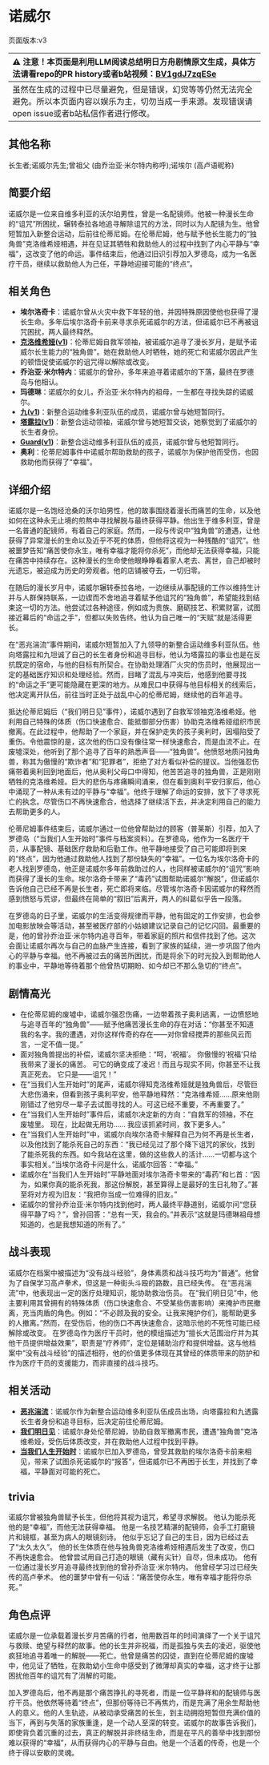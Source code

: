 # 诺威尔
页面版本:v3
 

| :warning: 注意！本页面是利用LLM阅读总结明日方舟剧情原文生成，具体方法请看repo的PR history或者b站视频：[BV1gdJ7zqESe](https://www.bilibili.com/video/BV1gdJ7zqESe/)         |
|:----------------------------|
| 虽然在生成的过程中已尽量避免，但是错误，幻觉等等仍然无法完全避免。所以本页面内容以娱乐为主，切勿当成一手来源。发现错误请open issue或者b站私信作者进行修改。|



## 其他名称
长生者;诺威尔先生;曾祖父 (由乔治亚·米尔特内称呼);诺埃尔 (高卢语昵称)
## 简要介绍
诺威尔是一位来自维多利亚的沃尔珀男性，曾是一名配镜师。他被一种漫长生命的“诅咒”所困扰，辗转泰拉各地追寻解除诅咒的方法，同时以为人配镜为生。他曾短暂加入新整合运动，后前往伦蒂尼姆。在伦蒂尼姆，他与赋予他长生能力的“独角兽”克洛维希娅相遇，并在见证其牺牲和救助他人的过程中找到了内心平静与“幸福”，这改变了他的命运。事件结束后，他通过旧识引荐加入罗德岛，成为一名医疗干员，继续以救助他人为己任，平静地迎接可能的“终点”。
## 相关角色
-   **埃尔洛奇卡**：诺威尔曾从火灾中救下年轻的他，并因特殊原因使他也获得了漫长生命。多年后埃尔洛奇卡前来寻求杀死诺威尔的方法，但诺威尔已不再被诅咒困扰，两人最终释然。
-   **[克洛维希娅](extended_char_ke_luo_wei_xi_ya.md)([v1](../chars/extended_char_ke_luo_wei_xi_ya.md))**：伦蒂尼姆自救军领袖，被诺威尔追寻了漫长岁月，是赋予诺威尔长生能力的“独角兽”。她在救助他人时牺牲，她的死亡和诺威尔因此产生的顿悟促使诺威尔的诅咒得以解除或改变。
-   **乔治亚·米尔特内**：诺威尔的曾孙，多年来追寻着诺威尔的下落，最终在罗德岛与他相认。
-   **玛德琳**：诺威尔的女儿，乔治亚·米尔特内的祖母，一生都在寻找失踪的诺威尔。
-   **[九](extended_char_jiu.md)([v1](../chars/extended_char_jiu.md))**：新整合运动维多利亚队伍的成员，诺威尔曾与她短暂同行。
-   **[塔露拉](extended_char_ta_lu_la.md)([v1](../chars/extended_char_386da9.md))**：新整合运动领袖，诺威尔曾与她短暂交谈，她察觉到了诺威尔的长生者身份。
-   **[Guard](extended_char_Guard.md)([v1](../chars/extended_char_Guard.md))**：新整合运动维多利亚队伍的成员，诺威尔曾与他短暂同行。
-   **奥利**：伦蒂尼姆事件中诺威尔帮助救助的孩子，诺威尔为保护他而受伤，也因救助他而获得了“幸福”。
## 详细介绍
诺威尔是一名饱经沧桑的沃尔珀男性，他的故事围绕着漫长而痛苦的生命，以及他如何在这种永无止境的煎熬中寻找解脱与最终获得平静。他出生于维多利亚，曾是一名普通的配镜师，有着自己的家庭。然而，一段与传说中“独角兽”的遭遇，让他获得了异常漫长的生命以及近乎不死的体质，但他将这视为一种残酷的“诅咒”。他被噩梦告知“痛苦使你永生，唯有幸福才能将你杀死”，而他却无法获得幸福，只能在痛苦中持续存在。这种漫长的生命使他眼睁睁看着家人老去、离世，自己却被时光遗忘，被迫成为历史的旁观者。他的店铺被夺去，一切归零。

在随后的漫长岁月中，诺威尔辗转泰拉各地，一边继续从事配镜的工作以维持生计并与人群保持联系，一边锲而不舍地追寻着赋予他诅咒的“独角兽”，希望能找到结束这一切的方法。他尝试过各种途径，例如成为贵族、磨砺技艺、积累财富，试图接近幕后的“命运之手”，但都以失败告终。他认为自己唯一的“天赋”就是活得更长。

在“恶兆湍流”事件期间，诺威尔短暂加入了九领导的新整合运动维多利亚队伍。他向塔露拉和九坦诚了自己的长生者身份和追寻目标，他认为塔露拉的事业也是在反抗既定的宿命，与他的目标有所契合。在协助处理酒厂火灾的伤员时，他展现出一定的基础医疗知识和处理经验。然而，目睹了混乱与冲突后，他感到他要寻找的“命运之手”更可能隐藏在更深的地方。从难民口中获得与他目标相关的线索后，他决定离开队伍，前往当时正处于战乱中心的伦蒂尼姆，继续他的百年追寻。

抵达伦蒂尼姆后（“我们明日见”事件），诺威尔遇到了自救军领袖克洛维希娅。他利用自己特殊的体质（伤口快速愈合、能抵御部分伤害）协助克洛维希娅组织市民撤离。在此过程中，他帮助了一个家庭，并在保护走失的孩子奥利时，因塌陷受了重伤。令他震惊的是，这次他的伤口没有像往常一样快速愈合，而是血流不止。在废墟深处，他听到了那个追寻了百年的熟悉声音——“独角兽”。他愤怒地质问独角兽，称其为傲慢的“欺诈者”和“犯罪者”，拒绝了对方看似补偿的提议。当他强忍伤痛带着奥利回到地面后，他从奥利父母口中得知，他苦苦追寻的独角兽，正是刚刚牺牲的克洛维希娅。巨大的悲伤与疼痛瞬间涌来，但在看到奥利平安归家后，他心中涌现了一种从未有过的平静与“幸福”。他终于理解了命运的安排，放下了寻求死亡的执念。尽管伤口不再快速愈合，他选择了继续活下去，并决定利用自己的能力去帮助更多的人。

伦蒂尼姆事件结束后，诺威尔通过一位他曾帮助过的顾客（普莱斯）引荐，加入了罗德岛（“当我们人生开始时”事件与档案资料）。在罗德岛，他作为一名医疗干员，从事配镜、基础医疗救助和后勤工作。他平静地接受了自己可能即将到来的“终点”，因为他通过救助他人找到了那份缺失的“幸福”。一位名为埃尔洛奇卡的老人找到罗德岛，他正是诺威尔多年前救助过的人，也同样被诺威尔的“诅咒”影响而获得了漫长的生命。埃尔洛奇卡带来了“毒药”试图帮助诺威尔“解脱”，但诺威尔告诉他自己已经不再是长生者，死亡即将来临。尽管埃尔洛奇卡因诺威尔的释然而感到愤怒与荒谬，但最终在简单的“叙旧”后离开，两人的纠葛似乎告一段落。

在罗德岛的日子里，诺威尔的生活变得规律而平静，他有固定的工作安排，也会参加电影放映会等活动，甚至被医疗部的小姑娘建议记录自己的记忆闪回。最重要的是，他的曾孙乔治亚·米尔特内追寻百年，带着家庭的照片和信件找到了他。这次会面让诺威尔再次与自己的血脉产生连接，看到了家族的延续，进一步巩固了他内心的平静与幸福。他不再被过去的痛苦所困扰，而是将余下的时光投入到帮助他人的事业中，平静地等待着那个他曾热切期盼、如今却已不那么急切的“终点”。
## 剧情高光
*   在伦蒂尼姆的废墟中，诺威尔强忍伤痛，一边带着孩子奥利逃离，一边愤怒地与追寻百年的“独角兽”——赋予他痛苦漫长生命的存在对话：“你甚至不知道我的名字。我的遭遇，对你这样传奇的存在——对你曾经搅弄的那些风云而言，一定不值一提。”
*   面对独角兽提出的补偿，诺威尔坚决拒绝：“呵，‘祝福’。 你傲慢的‘祝福’只给我带来了漫长的痛苦。 可它的确变成了凌迟！而且与现实不同，你甚至不让我真正死去。 它只是——诅咒！”
*   在“当我们人生开始时”的尾声，诺威尔得知克洛维希娅就是独角兽后，尽管巨大悲伤涌来，但看到孩子奥利平安，他平静地释然：“克洛维希娅......原来他刚刚错过了他穷尽一辈子去试图寻找的人。可这已经不重要，不再重要了。”
*   在“当我们人生开始时”事件后，诺威尔决定新的方向：“自救军的领袖，不在废墟里。 现在，比起做无用功...... 我应该抓紧时间，救下更多人。”
*   在“当我们人生开始时”中，诺威尔向埃尔洛奇卡解释自己为何不再是长生者，以及他找到了能杀死自己的东西：“我已经见过了那个降下诅咒的家伙，找到了能杀死我的东西。如今我站在这里，做的这些救人的活计......一切都与这个事实相关。”当埃尔洛奇卡问是什么，诺威尔回答：“幸福。”
*   诺威尔在“当我们人生开始时”平静地面对埃尔洛奇卡带来的“毒药”和匕首：“因为，如果你真的能杀死我，那这份解脱，甚至算得上是最好的生日礼物了。”甚至将对方视为旧友：“我把你当成一位难得的旧友。”
*   诺威尔的曾孙乔治亚·米尔特内找到他时，两人最终平静道别，诺威尔问“您获得平静了吗？”，曾孙回答：“总有一天，我会的。”并表示“这就是玛德琳祖母想知道的，也是我想知道的所有了。”
## 战斗表现
诺威尔在档案中被描述为“没有战斗经验”，身体素质和战斗技巧均为“普通”。他曾为了自保学习高卢拳术，但这是一种街头斗殴的路数，且已经失传。
在“恶兆湍流”中，他表现出一定的医疗处理知识，能协助救治伤员。
在“我们明日见”中，他主要利用其曾拥有的特殊体质（伤口快速愈合、不受某些伤害影响）来掩护市民撤离，充当肉盾的角色。例如：“不必顾及我的安全。让我来掩护你们，能帮助更多的人撤离。”然而，在受伤后，他的伤口不再快速愈合，这暗示他的不死性可能已经解除或改变。
在罗德岛作为医疗干员时，他的模组描述为“擅长大范围治疗并为其他干员提供增益效果”，职责是“疗养师”，定位是辅助治疗和提供增益。这与他档案中“没有战斗经验”的描述相符，他的价值更多体现在其曾经的体质带来的防护和作为医疗干员的支援能力，而非直接的战斗技巧。
## 相关活动
-   **[恶兆湍流](../stories/main_13.md)**：诺威尔作为新整合运动维多利亚队伍成员出场，向塔露拉和九透露长生者身份和追寻目标，后决定前往伦蒂尼姆。
-   **[我们明日见](../stories/act18mini.md)**：诺威尔身处伦蒂尼姆，协助自救军撤离市民，遭遇“独角兽”克洛维希娅，受伤后体质改变，并在救助他人过程中找到平静。
-   **[当我们人生开始时](../stories/story_nowell_set_1.md)**：诺威尔已加入罗德岛，曾受其救助的埃尔洛奇卡前来相见，带来了试图杀死诺威尔的“报答”，但诺威尔已不再困于长生，并找到了幸福，平静面对可能的死亡。
## trivia
诺威尔曾被独角兽赋予长生，但他将其视为诅咒，希望寻求解脱。
他认为能杀死他的是“幸福”，而他无法获得幸福。
他是一名技艺精湛的配镜师，会手工打磨镜片和镜框，甚至为病人的眼镜刻诗。
他似乎忘记了自己的生日，因为已经过去了“太久太久”。
他的长生体质在他与独角兽克洛维希娅相遇后发生了改变，伤口不再快速愈合。
他曾尝试用自己打造的眼镜（藏有尖针）自尽，但未成功。
他有一位通过漫长岁月追寻最终找到他的曾孙乔治亚·米尔特内。
他曾经学习过已经失传的高卢拳术。
他的噩梦中曾有一句话：“痛苦使你永生，唯有幸福才能将你杀死。”
## 角色点评
诺威尔是一位承载着漫长岁月苦痛的行者，他用数百年的时间演绎了一个关于诅咒与救赎、绝望与释然的故事。他的长生并非祝福，而是孤独与失去的凌迟，驱使他疯狂地追寻着唯一的解脱——死亡。他曾是痛苦的囚徒，直到在伦蒂尼姆的废墟中，他见证了牺牲，在救助幼小生命中感受到了微薄却真实的幸福，这才终于让那困扰他百年的诅咒有了消解的可能。

加入罗德岛后，他不再是那个痛苦挣扎的寻死者，而是一位平静祥和的配镜师与医疗干员。他依然等待着“终点”，但那份等待已不再焦灼，而是充满了用余生帮助他人的意义。他的人生轨迹，从被动承受痛苦的长生，到主动拥抱短暂但充满价值的当下，再到与失落的家族重逢，是一个动人至深的转变。诺威尔的故事告诉我们，即使背负着沉重的过去，真正的解脱并非终结生命，而是在平凡的善举中找到那份难以获得的“幸福”，从而获得内心的平静与自由。他是一个活着的传奇，也是一个终于得以安歇的灵魂。